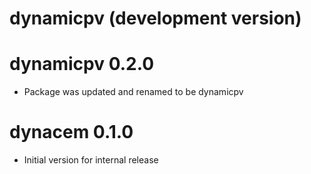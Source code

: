 # dynamicpv (development version)

# dynamicpv 0.2.0

* Package was updated and renamed to be dynamicpv

# dynacem 0.1.0

* Initial version for internal release
